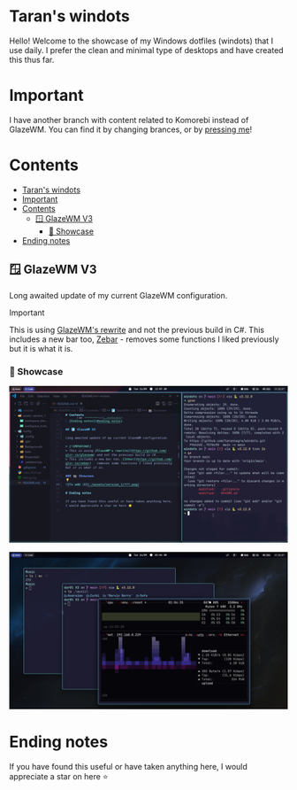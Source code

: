 # Taran's windots

Hello! Welcome to the showcase of my Windows dotfiles (windots) that I use daily. I prefer the clean and minimal type of desktops and have created this thus far.

# Important

I have another branch with content related to Komorebi instead of GlazeWM. You can find it by changing brances, or by [pressing me](https://github.com/tarannagra/windots/tree/komorebi)!

# Contents

- [Taran's windots](#tarans-windots)
- [Important](#important)
- [Contents](#contents)
  - [🪟 GlazeWM V3](#-glazewm-v3)
    - [📸 Showcase](#-showcase)
- [Ending notes](#ending-notes)

## 🪟 GlazeWM V3

Long awaited update of my current GlazeWM configuration.

> [!IMPORTANT]
> This is using [GlazeWM's rewrite](https://github.com/glzr-io/glazewm) and not the previous build in C#.
> This includes a new bar too, [Zebar](https://github.com/glzr-io/zebar) - removes some functions I liked previously but it is what it is.

### 📸 Showcase

![Workspace "Code" showing VSC w/ WezTerm on the right](./assets/version_1/code_workspace.png)

![Showing WezTerm on my background](./assets/version_1/terminals.png)


# Ending notes

If you have found this useful or have taken anything here, I would appreciate a star on here ⭐
